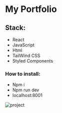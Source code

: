 # My Portfolio

## Stack: 

- React
- JavaScript
- Html
- TailWind CSS
- Styled Components

### How to install:

- Npm i
- Npm run dev
- localhost:8001

![project](https://github.com/Victor-Zarzar/portfolio-vz/assets/114430780/97a8cd39-c1a9-4fbf-afc0-dfdee24ec8ed)
